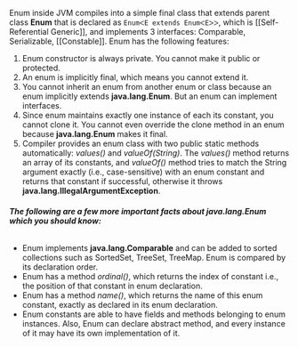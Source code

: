Enum inside JVM compiles into a simple final class that extends parent class **Enum** that is declared as `EnumᐸE extends EnumᐸEᐳᐳ`, which is [[Self-Referential Generic]], and implements 3 interfaces: Comparable, Serializable, [[Constable]]. Enum has the following features:

1. Enum constructor is always private. You cannot make it public or protected.
2. An enum is implicitly final, which means you cannot extend it.
3. You cannot inherit an enum from another enum or class because an enum implicitly extends **java.lang.Enum**. But an enum can implement interfaces.
4. Since enum maintains exactly one instance of each its constant, you cannot clone it. You cannot even override the clone method in an enum because **java.lang.Enum** makes it final.
5. Compiler provides an enum class with two public static methods automatically: *values()* and *valueOf(String)*. The *values()* method returns an array of its constants, and *valueOf()* method tries to match the String argument exactly (i.e., case-sensitive) with an enum constant and returns that constant if successful, otherwise it throws **java.lang.IllegalArgumentException**. 
###### **The following are a few more important facts about java.lang.Enum which you should know:** 
- Enum implements **java.lang.Comparable** and can be added to sorted collections such as SortedSet, TreeSet, TreeMap. Enum is compared by its declaration order.
- Enum has a method *ordinal()*, which returns the index of constant i.e., the position of that constant in enum declaration.
- Enum has a method *name()*, which returns the name of this enum constant, exactly as declared in its enum declaration.
- Enum constants are able to have fields and methods belonging to enum instances. Also, Enum can declare abstract method, and every instance of it may have its own implementation of it. 
